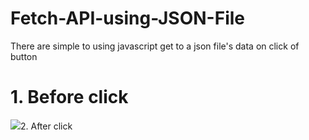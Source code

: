 # Fetch-API-using-JSON-File

There are simple to using javascript get to a json file's data on click of button

# 1. Before click
<div>
  <img src="img/pic1.PNG/>
</div>

# 2. After click
<div>
  <img src="img/pic2.PNG/>
</div>
